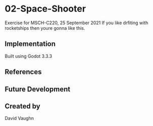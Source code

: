 # 02-Space-Shooter
Exercise for MSCH-C220, 25 September 2021
If you like drfiting with rocketships then youre gonna like this.
## Implementation
  Built using Godot 3.3.3
## References
## Future Development
## Created by
David Vaughn
